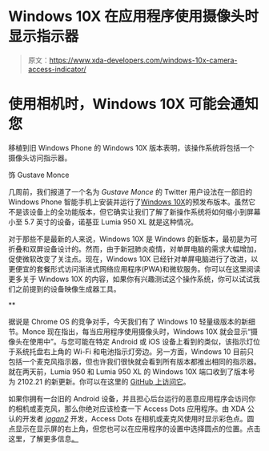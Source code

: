 # Windows 10X 在应用程序使用摄像头时显示指示器

> 原文：<https://www.xda-developers.com/windows-10x-camera-access-indicator/>

# 使用相机时，Windows 10X 可能会通知您

移植到旧 Windows Phone 的 Windows 10X 版本表明，该操作系统将包括一个摄像头访问指示器。

饰 Gustave Monce

几周前，我们报道了一个名为 *Gustave Monce* 的 Twitter 用户设法在一部旧的 Windows Phone 智能手机上安装并运行了[Windows 10X](https://www.xda-developers.com/windows-10x-lumia-950xl-scales-well-mobile/)的预发布版本。虽然它不是该设备上的全功能版本，但它确实让我们了解了新操作系统将如何缩小到屏幕小至 5.7 英寸的设备，诺基亚 Lumia 950 XL 就是这种情况。

对于那些不是最新的人来说，Windows 10X 是 Windows 的新版本，最初是为可折叠和双屏设备设计的。然而，由于新冠肺炎疫情，对单屏电脑的需求大幅增加，促使微软改变了关注点。现在，Windows 10X 已经针对单屏电脑进行了改进，以更便宜的套餐形式访问渐进式网络应用程序(PWA)和微软服务。你可以在这里阅读更多关于 Windows 10X 的内容，如果你有兴趣测试这个操作系统，你可以试试我们之前提到的设备映像生成器工具。

**

据说是 Chrome OS 的竞争对手，今天我们有了 Windows 10 轻量级版本的新细节。Monce 现在指出，每当应用程序使用摄像头时，Windows 10X 就会显示“摄像头在使用中”。与您可能在特定 Android 或 iOS 设备上看到的类似，该指示灯位于系统托盘右上角的 Wi-Fi 和电池指示灯旁边。另一方面，Windows 10 目前只包括一个麦克风指示器，但也许我们很快就会看到所有版本都推出相同的指示器。就在两天前，Lumia 950 和 Lumia 950 XL 的 Windows 10X 端口收到了版本号为 2102.21 的新更新。你可以在这里的 [GitHub 上访问它](https://github.com/WOA-Project/Lumia-Drivers/releases/tag/v2102.21)。

如果你拥有一台旧的 Android 设备，并且担心后台运行的恶意应用程序会访问你的相机或麦克风，那么你绝对应该检查一下 Access Dots 应用程序。由 XDA 公认的开发者 [*jagan2*](https://forum.xda-developers.com/member.php?s=8d3ff798ecb2fb3c66435a6c309f2ca3&u=1884109) 开发，Access Dots 在相机或麦克风使用时显示彩色点。圆点显示在显示屏的右上角，但您也可以在应用程序的设置中选择圆点的位置。点击这里，了解更多信息[。](https://www.xda-developers.com/access-dots-brings-ios-14s-camera-and-mic-access-indicators-to-android/)